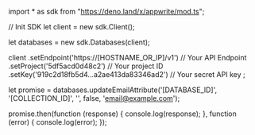 import * as sdk from "https://deno.land/x/appwrite/mod.ts";

// Init SDK
let client = new sdk.Client();

let databases = new sdk.Databases(client);

client
    .setEndpoint('https://[HOSTNAME_OR_IP]/v1') // Your API Endpoint
    .setProject('5df5acd0d48c2') // Your project ID
    .setKey('919c2d18fb5d4...a2ae413da83346ad2') // Your secret API key
;


let promise = databases.updateEmailAttribute('[DATABASE_ID]', '[COLLECTION_ID]', '', false, 'email@example.com');

promise.then(function (response) {
    console.log(response);
}, function (error) {
    console.log(error);
});